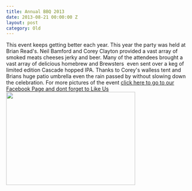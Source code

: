```yaml
---
title: Annual BBQ 2013
date: 2013-08-21 00:00:00 Z
layout: post
category: Old
---
```


This event keeps getting better each year. This year the party was held at Brian Read's. Neil Bamford and Corey Clayton provided a vast array of smoked meats cheeses jerky and beer. Many of the attendees brought a vast array of delicious homebrew and Brewsters&nbsp; even sent over a keg of limited edition Cascade hopped IPA. Thanks to Corey's walless tent and Brians huge patio umbrella even the rain passed by without slowing down the celebration. For more pictures of the event <a href="http://www.yeastwranglers.ca/LinkClick.aspx?link=https%3a%2f%2fwww.facebook.com%2fpages%2fCowtown-Yeast-WRanglers%2f100822796771293%3fref%3dhl&amp;tabid=171&amp;portalid=9&amp;mid=649" target="_blank" title="Yeast Wranglers Facebook">click here to go to our Facebook Page and dont forget to Like Us </a><img alt="" width="349" height="252" src="/CYW/Beer%20(2)%20(800x577).jpg" />

